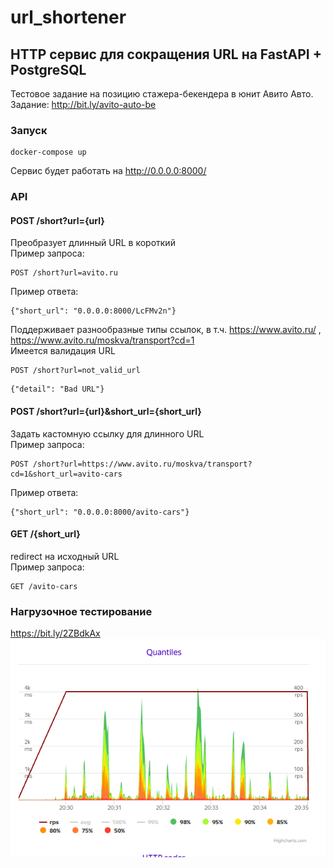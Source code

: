 # url_shortener
## HTTP сервис для сокращения URL на FastAPI + PostgreSQL
Тестовое задание на позицию стажера-бекендера в юнит Авито Авто.  
Задание: http://bit.ly/avito-auto-be
### Запуск
```
docker-compose up
```   
Сервис будет работать на http://0.0.0.0:8000/
### API
#### POST /short?url={url}
Преобразует длинный URL в короткий  
Пример запроса:
```
POST /short?url=avito.ru
```
Пример ответа:
```
{"short_url": "0.0.0.0:8000/LcFMv2n"}
```
Поддерживает разнообразные типы ссылок, в т.ч. https://www.avito.ru/ , https://www.avito.ru/moskva/transport?cd=1  
Имеется валидация URL
```
POST /short?url=not_valid_url
```
```
{"detail": "Bad URL"}
```
#### POST /short?url={url}&short_url={short_url}
Задать кастомную ссылку для длинного URL  
Пример запроса:
```
POST /short?url=https://www.avito.ru/moskva/transport?cd=1&short_url=avito-cars
```
Пример ответа:
```
{"short_url": "0.0.0.0:8000/avito-cars"}
```
#### GET /{short_url}
redirect на исходный URL  
Пример запроса:
```
GET /avito-cars
```
### Нагрузочное тестирование
https://bit.ly/2ZBdkAx  
![test](/images/rps.png)
